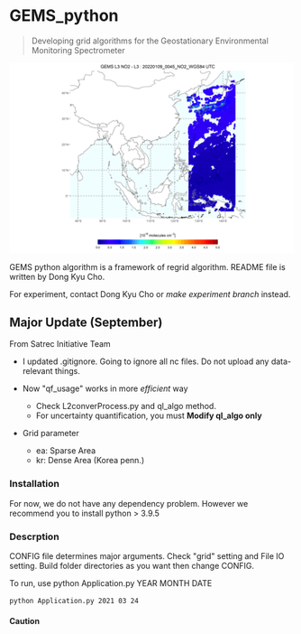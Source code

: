 # GEMS_python

> Developing grid algorithms for the Geostationary Environmental Monitoring Spectrometer

![ResultGIF](/title/Regridding_Result.gif)

GEMS python algorithm is a framework of regrid algorithm. 
README file is written by Dong Kyu Cho. 

For experiment, contact Dong Kyu Cho or *make experiment branch* instead. 

## Major Update (September)

From Satrec Initiative Team

- I updated .gitignore. Going to ignore all nc files. Do not upload any data-relevant things. 
- Now "qf_usage" works in more *efficient* way

  - Check L2converProcess.py and ql_algo method. 
  - For uncertainty quantification, you must **Modify ql_algo only**

- Grid parameter 
  
  - ea: Sparse Area 
  - kr: Dense Area (Korea penn.)

### Installation 

For now, we do not have any dependency problem. 
However we recommend you to install python > 3.9.5 

### Descrption 

CONFIG file determines major arguments. Check "grid" setting and File IO setting. Build folder directories as you want then change CONFIG. 

To run, use python Application.py YEAR MONTH DATE

```
python Application.py 2021 03 24
```
     



#### Caution 


